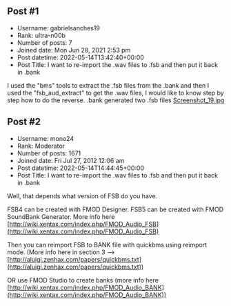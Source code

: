 ## Post #1
- Username: gabrielsanches19
- Rank: ultra-n00b
- Number of posts: 7
- Joined date: Mon Jun 28, 2021 2:53 pm
- Post datetime: 2022-05-14T13:42:40+00:00
- Post Title: I want to re-import the .wav files to .fsb and then put it back in .bank

I used the "bms" tools to extract the .fsb files from the .bank and then I used the "fsb_aud_extract" to get the .wav files, I would like to know step by step how to do the reverse.
.bank generated two .fsb files
[Screenshot_19.jpg](https://xentaxbackup.github.io/file/22232_Screenshot_19.jpg)
## Post #2
- Username: mono24
- Rank: Moderator
- Number of posts: 1671
- Joined date: Fri Jul 27, 2012 12:06 am
- Post datetime: 2022-05-14T14:44:45+00:00
- Post Title: I want to re-import the .wav files to .fsb and then put it back in .bank

Well, that depends what version of FSB do you have.

FSB4 can be created with FMOD Designer.
FSB5 can be created with FMOD SoundBank Generator.
More info here [http://wiki.xentax.com/index.php/FMOD_Audio_FSB](http://wiki.xentax.com/index.php/FMOD_Audio_FSB)


Then you can reimport FSB to BANK file with quickbms using reimport mode.
(More info here in section 3 --> [http://aluigi.zenhax.com/papers/quickbms.txt](http://aluigi.zenhax.com/papers/quickbms.txt))

OR use FMOD Studio to create banks (more info here [http://wiki.xentax.com/index.php/FMOD_Audio_BANK](http://wiki.xentax.com/index.php/FMOD_Audio_BANK))
